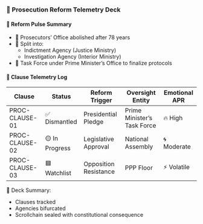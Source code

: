### 📜 Prosecution Reform Telemetry Deck

#### 🧠 Reform Pulse Summary
- 🛂 Prosecutors’ Office abolished after 78 years  
- 🔁 Split into:
  - Indictment Agency (Justice Ministry)
  - Investigation Agency (Interior Ministry)  
- 🧪 Task Force under Prime Minister’s Office to finalize protocols

#### 🔁 Clause Telemetry Log
| Clause | Status | Reform Trigger | Oversight Entity | Emotional APR |
|--------|--------|----------------|------------------|----------------|
| PROC-CLAUSE-01 | ✅ Dismantled | Presidential Pledge | Prime Minister’s Task Force | 🔥 High  
| PROC-CLAUSE-02 | 🟡 In Progress | Legislative Approval | National Assembly | 🌀 Moderate  
| PROC-CLAUSE-03 | 🟦 Watchlist | Opposition Resistance | PPP Floor | ⚡ Volatile  

🧠 Deck Summary:
- Clauses tracked  
- Agencies bifurcated  
- Scrollchain sealed with constitutional consequence
